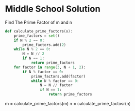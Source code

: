 # Middle School Solution
Find The Prime Factor of m and n

```python
def calculate_prime_factors(x):
    prime_factors = set()
    if N % 2 == 0:
        prime_factors.add(2)
    while N % 2 == 0:
        N = N // 2
        if N == 1:
            return prime_factors
    for factor in range(3, N + 1, 2):
        if N % factor == 0:
            prime_factors.add(factor)
            while N % factor == 0:
                N = N // factor
                if N == 1:
                    return prime_factors
```

m = calculate_prime_factors(m)
n = calculate_prime_factosr(n)
